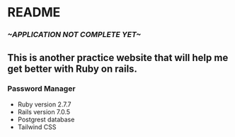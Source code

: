 # README

### *~APPLICATION NOT COMPLETE YET~*

## This is another practice website that will help me get better with Ruby on rails. 

### Password Manager

* Ruby version 2.7.7
* Rails version 7.0.5
* Postgrest database
* Tailwind CSS
